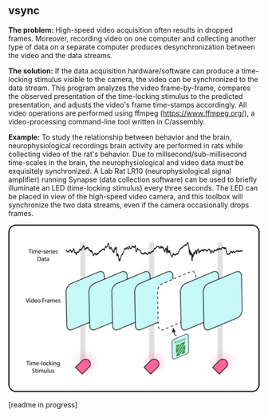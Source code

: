 ## vsync

**The problem:** High-speed video acquisition often results in dropped frames.
Moreover, recording video on one computer and collecting another type of data on
a separate computer produces desynchronization between the video and the data streams.

**The solution:** If the data acquisition hardware/software can produce a time-locking
stimulus visible to the camera, the video can be synchronized to the data stream. This
program analyzes the video frame-by-frame, compares the observed presentation of the
time-locking stimulus to the predicted presentation, and adjusts the video's frame
time-stamps accordingly. All video operations are performed using ffmpeg
(https://www.ffmpeg.org/), a video-processing command-line tool written in C/assembly.

**Example:** To study the relationship between behavior and the brain, neurophysiological
recordings brain activity are performed in rats while collecting video of the rat's behavior.
Due to millsecond/sub-millisecond time-scales in the brain, the neurophysiological and video
data must be exquisitely synchronized. A Lab Rat LR10 (neurophysiological signal amplifier)
running Synapse (data collection software) can be used to briefly illuminate an LED
(time-locking stimulus) every three seconds. The LED can be placed in view of the high-speed
video camera, and this toolbox will synchronize the two data streams, even if the camera
occasionally drops frames.

![alt text](/assets/vsync_icon.png?raw=true)

[readme in progress]